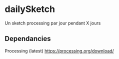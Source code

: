 # dailySketch
Un sketch processing par jour pendant X jours

## Dependancies
Processing (latest)
https://processing.org/download/
